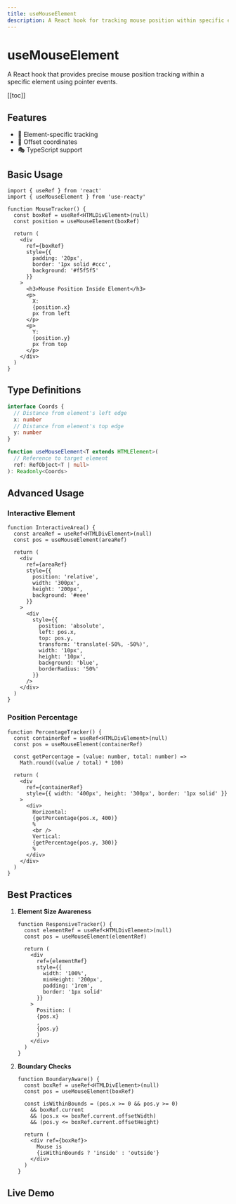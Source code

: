 ```yaml
---
title: useMouseElement
description: A React hook for tracking mouse position within specific elements
---
```


# useMouseElement

A React hook that provides precise mouse position tracking within a specific element using pointer events.

[[toc]]

## Features

- 🎯 Element-specific tracking
- 📍 Offset coordinates
- 🎭 TypeScript support

## Basic Usage

```tsx
import { useRef } from 'react'
import { useMouseElement } from 'use-reacty'

function MouseTracker() {
  const boxRef = useRef<HTMLDivElement>(null)
  const position = useMouseElement(boxRef)

  return (
    <div
      ref={boxRef}
      style={{
        padding: '20px',
        border: '1px solid #ccc',
        background: '#f5f5f5'
      }}
    >
      <h3>Mouse Position Inside Element</h3>
      <p>
        X:
        {position.x}
        px from left
      </p>
      <p>
        Y:
        {position.y}
        px from top
      </p>
    </div>
  )
}
```

## Type Definitions

```typescript
interface Coords {
  // Distance from element's left edge
  x: number
  // Distance from element's top edge
  y: number
}

function useMouseElement<T extends HTMLElement>(
  // Reference to target element
  ref: RefObject<T | null>
): Readonly<Coords>
```

## Advanced Usage

### Interactive Element

```tsx
function InteractiveArea() {
  const areaRef = useRef<HTMLDivElement>(null)
  const pos = useMouseElement(areaRef)

  return (
    <div
      ref={areaRef}
      style={{
        position: 'relative',
        width: '300px',
        height: '200px',
        background: '#eee'
      }}
    >
      <div
        style={{
          position: 'absolute',
          left: pos.x,
          top: pos.y,
          transform: 'translate(-50%, -50%)',
          width: '10px',
          height: '10px',
          background: 'blue',
          borderRadius: '50%'
        }}
      />
    </div>
  )
}
```

### Position Percentage

```tsx
function PercentageTracker() {
  const containerRef = useRef<HTMLDivElement>(null)
  const pos = useMouseElement(containerRef)

  const getPercentage = (value: number, total: number) =>
    Math.round((value / total) * 100)

  return (
    <div
      ref={containerRef}
      style={{ width: '400px', height: '300px', border: '1px solid' }}
    >
      <div>
        Horizontal:
        {getPercentage(pos.x, 400)}
        %
        <br />
        Vertical:
        {getPercentage(pos.y, 300)}
        %
      </div>
    </div>
  )
}
```

## Best Practices

1. **Element Size Awareness**

   ```tsx
   function ResponsiveTracker() {
     const elementRef = useRef<HTMLDivElement>(null)
     const pos = useMouseElement(elementRef)

     return (
       <div
         ref={elementRef}
         style={{
           width: '100%',
           minHeight: '200px',
           padding: '1rem',
           border: '1px solid'
         }}
       >
         Position: (
         {pos.x}
         ,
         {pos.y}
         )
       </div>
     )
   }
   ```

2. **Boundary Checks**

   ```tsx
   function BoundaryAware() {
     const boxRef = useRef<HTMLDivElement>(null)
     const pos = useMouseElement(boxRef)

     const isWithinBounds = (pos.x >= 0 && pos.y >= 0)
       && boxRef.current
       && (pos.x <= boxRef.current.offsetWidth)
       && (pos.y <= boxRef.current.offsetHeight)

     return (
       <div ref={boxRef}>
         Mouse is
         {isWithinBounds ? 'inside' : 'outside'}
       </div>
     )
   }
   ```

## Live Demo

<div>
<div ref="demo"></div>
</div>

<script setup>
import { createElement } from 'react'
import { createRoot } from 'react-dom/client'
import { ref, onMounted } from 'vue'
import UseMouseElement from './use-mouse-element.tsx'

const demo = ref()

onMounted(() => {
  const root = createRoot(demo.value)
  root.render(createElement(UseMouseElement, {}, null))
})
</script>
